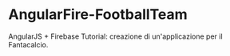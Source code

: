 AngularFire-FootballTeam
========================

AngularJS + Firebase Tutorial: creazione di un'applicazione per il Fantacalcio.
